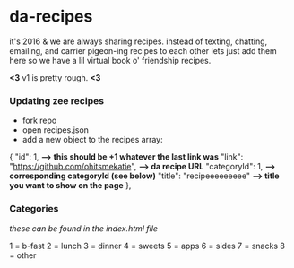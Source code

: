 # da-recipes

it's 2016 & we are always sharing recipes. instead of texting, chatting, emailing, and carrier pigeon-ing recipes to each other lets just add them here so we have a lil virtual book o' friendship recipes.

**<3** v1 is pretty rough. **<3**


### Updating zee recipes

* fork repo
* open recipes.json
* add a new object to the recipes array:

{
  "id": 1, **--> this should be +1 whatever the last link was**
  "link": "https://github.com/ohitsmekatie", **--> da recipe URL**
  "categoryId": 1, **--> corresponding categoryId (see below)**
  "title": "recipeeeeeeeee" **--> title you want to show on the page**
},

### Categories

_these can be found in the index.html file_

1 = b-fast
2 = lunch
3 = dinner
4 = sweets
5 = apps
6 = sides
7 = snacks
8 = other
